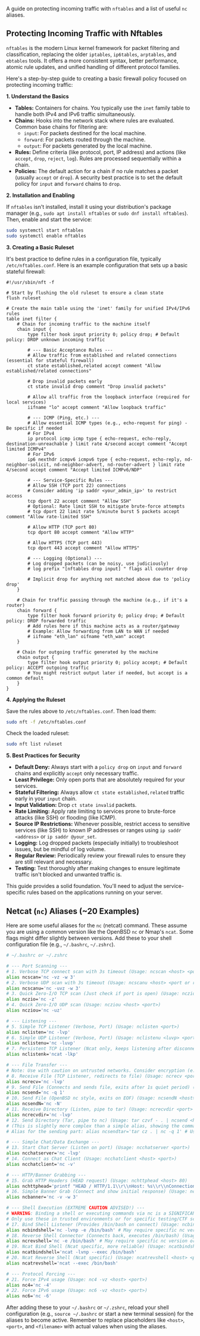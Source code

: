 A guide on protecting incoming traffic with `nftables` and a list of useful `nc` aliases.

## Protecting Incoming Traffic with Nftables

`nftables` is the modern Linux kernel framework for packet filtering and classification, replacing the older `iptables`, `ip6tables`, `arptables`, and `ebtables` tools. It offers a more consistent syntax, better performance, atomic rule updates, and unified handling of different protocol families.

Here's a step-by-step guide to creating a basic firewall policy focused on protecting incoming traffic:

**1. Understand the Basics**

* **Tables:** Containers for chains. You typically use the `inet` family table to handle both IPv4 and IPv6 traffic simultaneously.
* **Chains:** Hooks into the network stack where rules are evaluated. Common base chains for filtering are:
    * `input`: For packets destined for the local machine.
    * `forward`: For packets routed through the machine.
    * `output`: For packets generated by the local machine.
* **Rules:** Define criteria (like protocol, port, IP address) and actions (like `accept`, `drop`, `reject`, `log`). Rules are processed sequentially within a chain.
* **Policies:** The default action for a chain if no rule matches a packet (usually `accept` or `drop`). A security best practice is to set the default policy for `input` and `forward` chains to `drop`.

**2. Installation and Enabling**

If `nftables` isn't installed, install it using your distribution's package manager (e.g., `sudo apt install nftables` or `sudo dnf install nftables`). Then, enable and start the service:
```bash
sudo systemctl start nftables
sudo systemctl enable nftables
```

**3. Creating a Basic Ruleset**

It's best practice to define rules in a configuration file, typically `/etc/nftables.conf`. Here is an example configuration that sets up a basic stateful firewall:

```nftables
#!/usr/sbin/nft -f

# Start by flushing the old ruleset to ensure a clean state
flush ruleset

# Create the main table using the 'inet' family for unified IPv4/IPv6 rules
table inet filter {
    # Chain for incoming traffic to the machine itself
    chain input {
        type filter hook input priority 0; policy drop; # Default policy: DROP unknown incoming traffic

        # --- Basic Acceptance Rules ---
        # Allow traffic from established and related connections (essential for stateful firewall)
        ct state established,related accept comment "Allow established/related connections"

        # Drop invalid packets early
        ct state invalid drop comment "Drop invalid packets"

        # Allow all traffic from the loopback interface (required for local services)
        iifname "lo" accept comment "Allow loopback traffic"

        # --- ICMP (Ping, etc.) ---
        # Allow essential ICMP types (e.g., echo-request for ping) - Be specific if needed
        # For IPv4
        ip protocol icmp icmp type { echo-request, echo-reply, destination-unreachable } limit rate 4/second accept comment "Accept limited ICMPv4"
        # For IPv6
        ip6 nexthdr icmpv6 icmpv6 type { echo-request, echo-reply, nd-neighbor-solicit, nd-neighbor-advert, nd-router-advert } limit rate 4/second accept comment "Accept limited ICMPv6/NDP"

        # --- Service-Specific Rules ---
        # Allow SSH (TCP port 22) connections
        # Consider adding 'ip saddr <your_admin_ip>' to restrict access
        tcp dport 22 accept comment "Allow SSH"
        # Optional: Rate limit SSH to mitigate brute-force attempts
        # tcp dport 22 limit rate 5/minute burst 5 packets accept comment "Allow rate-limited SSH"

        # Allow HTTP (TCP port 80)
        tcp dport 80 accept comment "Allow HTTP"

        # Allow HTTPS (TCP port 443)
        tcp dport 443 accept comment "Allow HTTPS"

        # --- Logging (Optional) ---
        # Log dropped packets (can be noisy, use judiciously)
        # log prefix "[nftables drop input] " flags all counter drop

        # Implicit drop for anything not matched above due to 'policy drop'
    }

    # Chain for traffic passing through the machine (e.g., if it's a router)
    chain forward {
        type filter hook forward priority 0; policy drop; # Default policy: DROP forwarded traffic
        # Add rules here if this machine acts as a router/gateway
        # Example: Allow forwarding from LAN to WAN if needed
        # iifname "eth_lan" oifname "eth_wan" accept
    }

    # Chain for outgoing traffic generated by the machine
    chain output {
        type filter hook output priority 0; policy accept; # Default policy: ACCEPT outgoing traffic
        # You might restrict output later if needed, but accept is a common default
    }
}
```

**4. Applying the Ruleset**

Save the rules above to `/etc/nftables.conf`. Then load them:

```bash
sudo nft -f /etc/nftables.conf
```

Check the loaded ruleset:

```bash
sudo nft list ruleset
```

**5. Best Practices for Security**

* **Default Deny:** Always start with a `policy drop` on `input` and `forward` chains and explicitly `accept` only necessary traffic.
* **Least Privilege:** Only open ports that are absolutely required for your services.
* **Stateful Filtering:** Always allow `ct state established,related` traffic early in your `input` chain.
* **Input Validation:** Drop `ct state invalid` packets.
* **Rate Limiting:** Apply rate limiting to services prone to brute-force attacks (like SSH) or flooding (like ICMP).
* **Source IP Restrictions:** Whenever possible, restrict access to sensitive services (like SSH) to known IP addresses or ranges using `ip saddr <address>` or `ip saddr @your_set`.
* **Logging:** Log dropped packets (especially initially) to troubleshoot issues, but be mindful of log volume.
* **Regular Review:** Periodically review your firewall rules to ensure they are still relevant and necessary.
* **Testing:** Test thoroughly after making changes to ensure legitimate traffic isn't blocked and unwanted traffic is.

This guide provides a solid foundation. You'll need to adjust the service-specific rules based on the applications running on your server.

## Netcat (`nc`) Aliases (~20 Examples)

Here are some useful aliases for the `nc` (netcat) command. These assume you are using a common version like the OpenBSD `nc` or Nmap's `ncat`. Some flags might differ slightly between versions. Add these to your shell configuration file (e.g., `~/.bashrc`, `~/.zshrc`).

```bash
# ~/.bashrc or ~/.zshrc

# --- Port Scanning ---
# 1. Verbose TCP connect scan with 3s timeout (Usage: ncscan <host> <port or range>)
alias ncscan='nc -vz -w 3'
# 2. Verbose UDP scan with 3s timeout (Usage: ncscanu <host> <port or range>)
alias ncscanu='nc -uvz -w 3'
# 3. Quick Zero-I/O TCP scan (Just check if port is open) (Usage: nczio <host> <port>)
alias nczio='nc -z'
# 4. Quick Zero-I/O UDP scan (Usage: ncziou <host> <port>)
alias ncziou='nc -uz'

# --- Listening ---
# 5. Simple TCP Listener (Verbose, Port) (Usage: nclisten <port>)
alias nclisten='nc -lvp'
# 6. Simple UDP Listener (Verbose, Port) (Usage: nclistenu <luvp> <port>)
alias nclistenu='nc -luvp'
# 7. Persistent TCP Listener (Ncat only, keeps listening after disconnect) (Usage: nclistenk <port>)
alias nclistenk='ncat -lkp'

# --- File Transfer ---
# Note: Use with caution on untrusted networks. Consider encryption (e.g., pipe through GPG or use SSH/SCP/SFTP).
# 8. Receive File (TCP Listener, redirects to file) (Usage: ncrecv <port> > <filename>)
alias ncrecv='nc -lvp'
# 9. Send File (Connects and sends file, exits after 1s quiet period) (Usage: ncsend <host> <port> < <filename>)
alias ncsend='nc -q 1'
# 10. Send File (OpenBSD nc style, exits on EOF) (Usage: ncsendN <host> <port> < <filename>)
alias ncsendN='nc -N'
# 11. Receive Directory (Listen, pipe to tar) (Usage: ncrecvdir <port> | tar xzvf -)
alias ncrecvdir='nc -lvp'
# 12. Send Directory (Tar, pipe to nc) (Usage: tar czvf - . | ncsend <host> <port>)
# (This is slightly more complex than a simple alias, showing the command structure)
# Alias for the sending part: alias ncsendtar='tar cz . | nc -q 1' # Usage: ncsendtar <host> <port>

# --- Simple Chat/Data Exchange ---
# 13. Start Chat Server (Listen on port) (Usage: ncchatserver <port>)
alias ncchatserver='nc -lvp'
# 14. Connect as Chat Client (Usage: ncchatclient <host> <port>)
alias ncchatclient='nc -v'

# --- HTTP/Banner Grabbing ---
# 15. Grab HTTP Headers (HEAD request) (Usage: nchttphead <host> 80)
alias nchttphead='printf "HEAD / HTTP/1.1\\r\\nHost: %s\\r\\nConnection: close\\r\\n\\r\\n" "$1" | nc -q 1' # Usage: nchttphead <host> [port, default 80]
# 16. Simple Banner Grab (Connect and show initial response) (Usage: ncbanner <host> <port>)
alias ncbanner='nc -v -w 3'

# --- Shell Execution (EXTREME CAUTION ADVISED!) ---
# WARNING: Binding a shell or executing commands via nc is a SIGNIFICANT security risk.
# Only use these in trusted environments or for specific testing/CTF scenarios.
# 17. Bind Shell Listener (Provides /bin/bash on connect) (Usage: ncbindshell <port>)
alias ncbindshell='nc -lvnp -e /bin/bash' # May require specific nc version or compilation flags
# 18. Reverse Shell Connector (Connects back, executes /bin/bash) (Usage: ncrevshell <host> <port>)
alias ncrevshell='nc -e /bin/bash' # May require specific nc version or compilation flags
# 19. Ncat Bind Shell (Ncat specific, more reliable) (Usage: ncatbindshell <port>)
alias ncatbindshell='ncat -lvnp --exec /bin/bash'
# 20. Ncat Reverse Shell (Ncat specific) (Usage: ncatrevshell <host> <port>)
alias ncatrevshell='ncat --exec /bin/bash'

# --- Protocol Forcing ---
# 21. Force IPv4 usage (Usage: nc4 -vz <host> <port>)
alias nc4='nc -4'
# 22. Force IPv6 usage (Usage: nc6 -vz <host> <port>)
alias nc6='nc -6'
```

After adding these to your `~/.bashrc` or `~/.zshrc`, reload your shell configuration (e.g., `source ~/.bashrc` or start a new terminal session) for the aliases to become active. Remember to replace placeholders like `<host>`, `<port>`, and `<filename>` with actual values when using the aliases.
